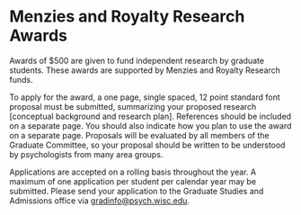 # Menzies and Royalty Research Awards

Awards of $500 are given to fund independent research by graduate students. These awards are supported by Menzies and Royalty Research funds. 

To apply for the award, a one page, single spaced, 12 point standard font proposal must be submitted, summarizing your proposed research [conceptual background and research plan]. References should be included on a separate page. You should also indicate how you plan to use the award on a separate page. Proposals will be evaluated by all members of the Graduate Committee, so your proposal should be written to be understood by psychologists from many area groups.

Applications are accepted on a rolling basis throughout the year. A maximum of one application per student per calendar year may be submitted. Please send your application to the Graduate Studies and Admissions office via <gradinfo@psych.wisc.edu>.
